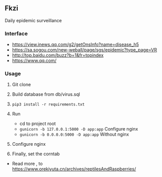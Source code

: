 ## Fkzi
Daily epidemic surveillance

### Interface
- https://view.inews.qq.com/g2/getOnsInfo?name=disease_h5
- https://sa.sogou.com/new-weball/page/sgs/epidemic?type_page=VR
- http://top.baidu.com/buzz?b=1&fr=topindex
- https://www.qq.com/

### Usage
1. Git clone 
0. Build database from db/virus.sql
0. `pip3 install -r requirements.txt`
0. Run 
    - cd to project root
    - `gunicorn -b 127.0.0.1:5000 -D app:app` Configure nginx
    - `gunicorn -b 0.0.0.0:5000 -D app:app` Without nginx
  
0. Configure nginx
0. Finally, set the corntab
- Read more , to https://www.orekiyuta.cn/archives/reptilesAndRaspberries/
